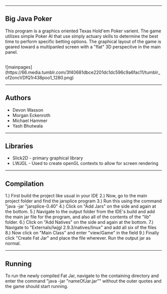 --------------
Big Java Poker
--------------
This program is a graphics oriented Texas Hold'em Poker varient.  The game
utilizes simple Poker AI that use simply actuary skills to determine the best
time to perform specific betting options.  The graphical layout of the game is
geared toward a multipanled screen with a "flat" 3D perspecitve in the main
panel.

<br>
![mainpages](https://66.media.tumblr.com/3f40681dbce2201dc1dc596c9a6fac11/tumblr_of2oncVDfQ1r438poo1_1280.png)
<br>

-------
Authors
-------
* Devon Wasson
* Morgan Eckenroth
* Michael Hammer
* Yash Bhutwala

---------
Libraries
---------
* Slick2D - primary graphical library
* LWJGL - Used to create openGL contexts to allow for screen rendering

-----------
Compilation
-----------
1.) First build the project like usual in your IDE
2.) Now, go to the main project folder and find the jarsplice program
3.) Run this using the command "java -jar "jarsplice-0.40"
4.) Click on "Add Jars" on the side and again at the bottom.
5.) Navigate to the output folder from the IDE's build and add the main jar
file for the program, and also all of the contents of the "lib" folder.
6.) Click on "Add Natives" on the side and again at the bottom.
7.) Navigate to "Externals/lwjgl 2.9.3/natives/linux" and add all six of the
files
8.) Now click on "Main Class" and enter "view/Game" in the field
9.) Finally click "Create Fat Jar" and place the file wherever.
Run the output jar as normal.

-------
Running
-------
To run the newly compiled Fat Jar, navigate to the containing directory and
enter the command "java -jar "nameOfJar.jar"" without the outer quotes and the
game should start running.
